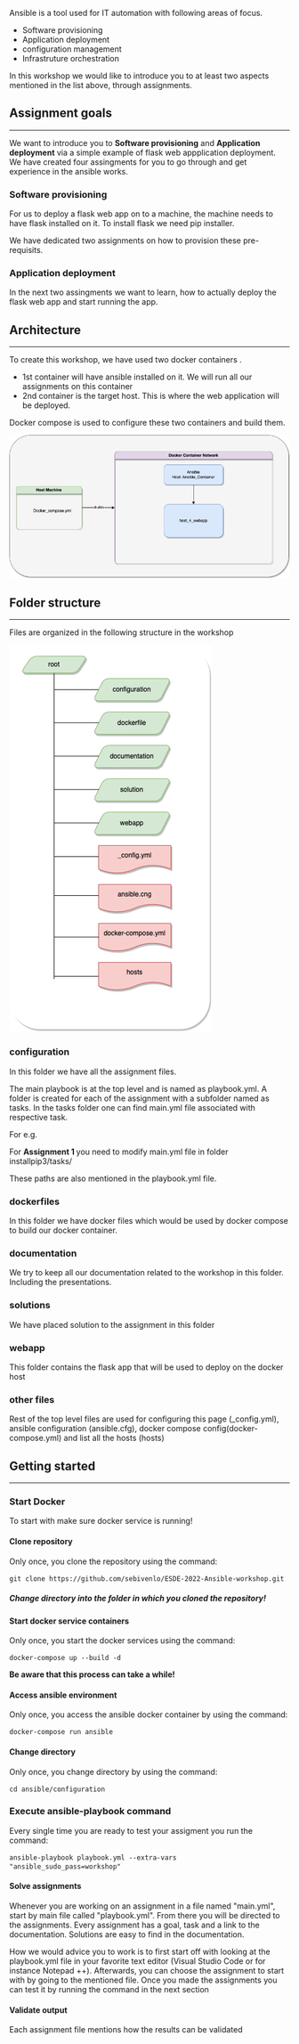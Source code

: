 Ansible is a tool used for IT automation with following areas of focus. 

- Software provisioning 
- Application deployment 
- configuration management 
- Infrastruture orchestration

In this workshop we would like to introduce you to at least two aspects mentioned in the list above, through assignments. 


## Assignment goals 
---
We want to introduce you to <b>Software provisioning</b> and <b>Application deployment</b> via a simple example of flask web appplication deployment. We have created four assingments for you to go through and get experience in the ansible works.


### Software provisioning 

For us to deploy a flask web app on to a machine, the machine needs to have flask installed on it. To install flask we need pip installer. 

We have dedicated two assignments on how to provision these pre-requisits.

### Application deployment

In the next two assingments we want to learn, how to actually deploy the flask web app and start running the app. 


## Architecture 
---
 
To create this workshop, we have used two docker containers . 

- 1st container will have ansible installed on it. We will run all our assignments on this container 
- 2nd container is the target host. This is where the web application will be deployed. 

Docker compose is used to configure these two containers and build them. 

![Architectural Diagram](documentation/diagram_images/Ansible_architecture.png)

## Folder structure 
---
Files are organized in the following structure in the workshop 

![Folder structure](documentation/diagram_images/folder-Structure.png)

### configuration 
 
In this folder we have all the assignment files. 

The main playbook is at the top level and is named as playbook.yml. A folder is created for each of the assignment with a subfolder named as tasks. In the tasks folder one can find main.yml file associated with respective task. 

For e.g. 

For <b>Assignment 1 </b> you need to modify main.yml file in  folder installpip3/tasks/

These paths are also mentioned in the playbook.yml file. 

### dockerfiles

In this folder we have docker files which would be used by docker compose to build our docker container.

### documentation 

We try to keep all our documentation related to the workshop in this folder. Including the presentations. 

### solutions 

We have placed solution to the assignment in this folder 

### webapp 

This folder contains the flask app that will be used to deploy on the docker host

###  other files 

Rest of the top level files are used for configuring this page (_config.yml), ansible configuration (ansible.cfg), docker compose config(docker-compose.yml) and list all the hosts (hosts)



## Getting started 
---

### Start Docker
To start with make sure docker service is running!

#### Clone repository
Only once, you clone the repository using the command:
```
git clone https://github.com/sebivenlo/ESDE-2022-Ansible-workshop.git
```
##### Change directory into the folder in which you cloned the repository!

#### Start docker service containers
Only once, you start the docker services using the command:
```
docker-compose up --build -d
```

**Be aware that this process can take a while!**

#### Access ansible environment 
Only once, you access the ansible docker container by using the command:
```
docker-compose run ansible
```

#### Change directory
Only once, you change directory by using the command:
```
cd ansible/configuration
```
### Execute ansible-playbook command
Every single time you are ready to test your assigment you run the command:
```
ansible-playbook playbook.yml --extra-vars "ansible_sudo_pass=workshop"
```
#### Solve assignments
Whenever you are working on an assignment in a file named "main.yml", start by main file called "playbook.yml". From there you will be directed to the assignments. Every assignment has a goal, task and a link to the documentation. 
Solutions are easy to find in the documentation. 
 

How we would advice you to work is to first start off with looking at the playbook.yml file in your favorite text editor (Visual Studio Code or for instance Notepad ++). Afterwards, you can choose the assignment to start with by going to the mentioned file. Once you made the assignments you can test it by running the command in the next section


#### Validate output
Each assignment file mentions how the results can be validated 
